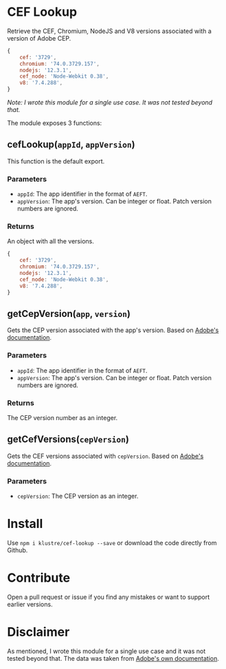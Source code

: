 # CEF Lookup

Retrieve the CEF, Chromium, NodeJS and V8 versions associated with a version of Adobe CEP.

```js
{
    cef: '3729',
    chromium: '74.0.3729.157',
    nodejs: '12.3.1',
    cef_node: 'Node-Webkit 0.38',
    v8: '7.4.288',
}
```

_Note: I wrote this module for a single use case. It was not tested beyond that._

The module exposes 3 functions:

## cefLookup(`appId`, `appVersion`)
This function is the default export. 

### Parameters
- `appId`: The app identifier in the format of `AEFT`.
- `appVersion`: The app's version. Can be integer or float. Patch version numbers are ignored.

### Returns
An object with all the versions.
```js
{
    cef: '3729',
    chromium: '74.0.3729.157',
    nodejs: '12.3.1',
    cef_node: 'Node-Webkit 0.38',
    v8: '7.4.288',
}
```

## getCepVersion(`app`, `version`)
Gets the CEP version associated with the app's version. Based on [Adobe's documentation](https://github.com/Adobe-CEP/CEP-Resources/blob/master/CEP_11.x/Documentation/CEP%2011.1%20HTML%20Extension%20Cookbook.md#applications-integrated-with-cep).

### Parameters
- `appId`: The app identifier in the format of `AEFT`.
- `appVersion`: The app's version. Can be integer or float. Patch version numbers are ignored.

### Returns
The CEP version number as an integer.

## getCefVersions(`cepVersion`)
Gets the CEF versions associated with `cepVersion`. Based on [Adobe's documentation](https://github.com/Adobe-CEP/CEP-Resources/blob/master/CEP_11.x/Documentation/CEP%2011.1%20HTML%20Extension%20Cookbook.md#chromium-embedded-framework-cef).

### Parameters
- `cepVersion`: The CEP version as an integer.

# Install
Use `npm i klustre/cef-lookup --save` or download the code directly from Github.

# Contribute
Open a pull request or issue if you find any mistakes or want to support earlier versions.

# Disclaimer
As mentioned, I wrote this module for a single use case and it was not tested beyond that. The data was taken from [Adobe's own documentation](https%3A%2F%2Fgithub.com%2FAdobe-CEP%2FCEP-Resources%2Fblob%2Fmaster%2FCEP_11.x%2FDocumentation%2FCEP%2011.1%20HTML%20Extension%20Cookbook.md).
